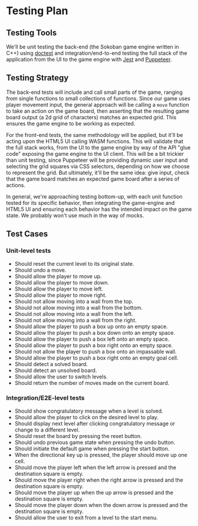 # Testing Plan

## Testing Tools

We'll be unit testing the back-end (the Sokoban game engine written in C++) using [doctest](https://github.com/doctest/doctest) and integration/end-to-end testing the full stack of the application from the UI to the game engine with [Jest](https://jestjs.io/) and [Puppeteer](https://github.com/puppeteer/puppeteer).

## Testing Strategy

The back-end tests will include and call small parts of the game, ranging from single functions to small collections of functions. Since our game uses player movement input, the general approach will be calling a `move` function to take an action on the game board, then asserting that the resulting game board output (a 2d grid of characters) matches an expected grid. This ensures the game engine to be working as expected.

For the front-end tests, the same methodology will be applied, but it'll be acting upon the HTML5 UI calling WASM functions. This will validate that the full stack works, from the UI to the game engine by way of the API "glue code" exposing the game engine to the UI client. This will be a bit trickier than unit testing, since Puppeteer will be providing dynamic user input and selecting the grid squares via CSS selectors, depending on how we choose to represent the grid. But ultimately, it'll be the same idea: give input, check that the game board matches an expected game board after a series of actions.

In general, we're approaching testing bottom-up, with each unit function tested for its specific behavior, then integrating the game-engine and HTML5 UI and ensuring each behavior has the intended impact on the game state. We probably won't use much in the way of mocks.

## Test Cases

### Unit-level tests

- Should reset the current level to its original state.
- Should undo a move.
- Should allow the player to move up.
- Should allow the player to move down.
- Should allow the player to move left.
- Should allow the player to move right.
- Should not allow moving into a wall from the top.
- Should not allow moving into a wall from the bottom.
- Should not allow moving into a wall from the left.
- Should not allow moving into a wall from the right.
- Should allow the player to push a box up onto an empty space.
- Should allow the player to push a box down onto an empty space.
- Should allow the player to push a box left onto an empty space.
- Should allow the player to push a box right onto an empty space.
- Should not allow the player to push a box onto an impassable wall.
- Should allow the player to push a box right onto an empty goal cell.
- Should detect a solved board.
- Should detect an unsolved board.
- Should allow the user to switch levels.
- Should return the number of moves made on the current board.

### Integration/E2E-level tests

- Should show congratulatory message when a level is solved.
- Should allow the player to click on the desired level to play.
- Should display next level after clicking congratulatory message or change to a different level.
- Should reset the board by pressing the reset button.
- Should undo previous game state when pressing the undo button.
- Should initiate the default game when pressing the start button.
- When the directional key up is pressed, the player should move up one cell.
- Should move the player left when the left arrow is pressed and the destination square is empty.
- Should move the player right when the right arrow is pressed and the destination square is empty.
- Should move the player up when the up arrow is pressed and the destination square is empty.
- Should move the player down when the down arrow is pressed and the destination square is empty.
- Should allow the user to exit from a level to the start menu.
